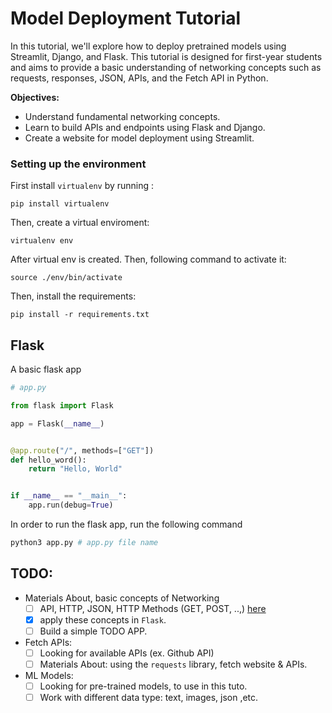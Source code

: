 # Model Deployment Tutorial

In this tutorial, we'll explore how to deploy pretrained models using Streamlit, Django, and Flask. This tutorial is designed for first-year students and aims to provide a basic understanding of networking concepts such as requests, responses, JSON, APIs, and the Fetch API in Python.

**Objectives:**

- Understand fundamental networking concepts.
- Learn to build APIs and endpoints using Flask and Django.
- Create a website for model deployment using Streamlit.


### Setting up the environment

First install `virtualenv` by running : 

```
pip install virtualenv
```

Then, create a virtual enviroment: 

```
virtualenv env
```

After virtual env is created. Then, following command to activate it: 

```
source ./env/bin/activate
```

Then, install the requirements: 

```
pip install -r requirements.txt
```


## Flask

A basic flask app 

```python
# app.py

from flask import Flask

app = Flask(__name__)


@app.route("/", methods=["GET"])
def hello_word():
    return "Hello, World"


if __name__ == "__main__":
    app.run(debug=True)

```

In order to run the flask app, run the following command 


```bash
python3 app.py # app.py file name
```


## TODO:

- Materials About, basic concepts of Networking
    - [ ] API, HTTP, JSON, HTTP Methods (GET, POST, ..,) [here](https://github.com/JamorMoussa/model-deployment-tuto/blob/main/docs/basic-concepts-of-networking.md)
    - [x] apply these concepts in `Flask`.
    - [ ] Build a simple TODO APP.

- Fetch APIs: 
    - [ ] Looking for available APIs (ex. Github API)
    - [ ] Materials About: using the `requests` library, fetch website & APIs.

- ML Models:
    - [ ] Looking for pre-trained models, to use in this tuto.
    - [ ] Work with different data type: text, images, json ,etc.
